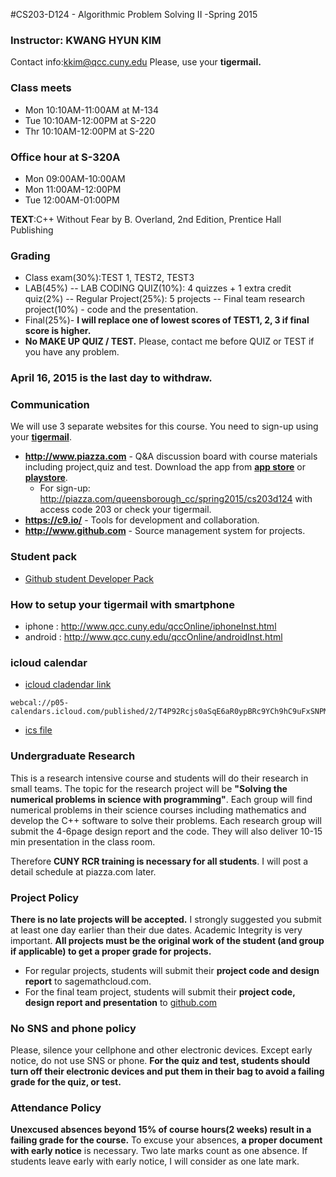 #CS203-D124 - Algorithmic Problem Solving II -Spring 2015
### Instructor: KWANG HYUN KIM
Contact info:kkim@qcc.cuny.edu
Please, use your **tigermail.**
### Class meets
- Mon 10:10AM-11:00AM at M-134
- Tue 10:10AM-12:00PM at S-220
- Thr 10:10AM-12:00PM at S-220

### Office hour at S-320A
- Mon 09:00AM-10:00AM
- Mon 11:00AM-12:00PM
- Tue 12:00AM-01:00PM

**TEXT**:C++ Without Fear by B. Overland, 2nd Edition, Prentice Hall Publishing
### Grading
- Class exam(30%):TEST 1, TEST2, TEST3
- LAB(45%)
 -- LAB CODING QUIZ(10%): 4 quizzes + 1 extra credit quiz(2%)
 -- Regular Project(25%): 5 projects
 -- Final team research project(10%) - code and  the presentation.
- Final(25%)- **I will replace one of lowest scores of TEST1, 2, 3 if final score is higher.**
- **No MAKE UP QUIZ / TEST.** Please, contact me before QUIZ or TEST if you have any problem.

### April 16, 2015 is the last day to withdraw.

### Communication
We will use 3 separate websites for this course. You need to sign-up using your [**tigermail**](https://tigermail.qcc.cuny.edu/).
- **http://www.piazza.com** - Q&A discussion board with course materials including project,quiz and test. Download the app from [**app store**]() or [**playstore**]().
  - For sign-up: http://piazza.com/queensborough_cc/spring2015/cs203d124 with access code 203 or check your tigermail.
- **https://c9.io/** - Tools for development and collaboration.
- **http://www.github.com** - Source management system for projects.

### Student pack

 - [Github student Developer Pack](https://education.github.com/pack)

### How to setup your tigermail with smartphone
- iphone : http://www.qcc.cuny.edu/qccOnline/iphoneInst.html
- android : http://www.qcc.cuny.edu/qccOnline/androidInst.html

### icloud calendar

- [icloud cladendar link](webcal://p05-calendars.icloud.com/published/2/T4P92Rcjs0aSqE6aR0ypBRc9YCh9hC9uFxSNPM9ckid0mF5eCOW3oEphUT9J_f5u1AP7KZKDNRgDbHPcQ274WdCsEUGNWQ1LwD8QKxjCXwg)
```
webcal://p05-calendars.icloud.com/published/2/T4P92Rcjs0aSqE6aR0ypBRc9YCh9hC9uFxSNPM9ckid0mF5eCOW3oEphUT9J_f5u1AP7KZKDNRgDbHPcQ274WdCsEUGNWQ1LwD8QKxjCXwg
```
 - [ics file](http://p05-calendars.icloud.com/published/2/T4P92Rcjs0aSqE6aR0ypBRc9YCh9hC9uFxSNPM9ckid0mF5eCOW3oEphUT9J_f5u1AP7KZKDNRgDbHPcQ274WdCsEUGNWQ1LwD8QKxjCXwg)


### Undergraduate Research

This is a research intensive course and students will do their research in small teams. The topic for the research project will be **"Solving the numerical problems in science with programming"**. Each group will find numerical problems in their science courses including mathematics and develop the C++ software to solve their problems. Each research group will submit the 4-6page design report and the code. They will also deliver 10-15 min presentation in the class room.

Therefore **CUNY RCR training is necessary for all students**. I will post a detail schedule at piazza.com later.

### Project Policy
**There is no late projects will be accepted.** I strongly suggested you submit at least one day earlier than their due dates. Academic Integrity is very important. **All projects must be the original work of the student (and group if applicable) to get a proper grade for projects.**
- For regular projects, students will submit their **project code and design report** to sagemathcloud.com.
- For the final team project, students will submit their **project code, design report and presentation** to [github.com](https://github.com/)

### No SNS and phone policy
Please, silence your cellphone and other electronic devices. Except early notice, do not use SNS or phone.
**For the quiz and test, students should turn off their electronic devices and put them in their bag to avoid a failing grade for the quiz, or test.**

### Attendance Policy
**Unexcused absences beyond 15% of course hours(2 weeks) result in a failing grade for the course.**  To excuse your absences, **a proper document with early notice** is necessary. Two late marks count as one absence. If students leave early with early notice, I will consider as one late mark.
